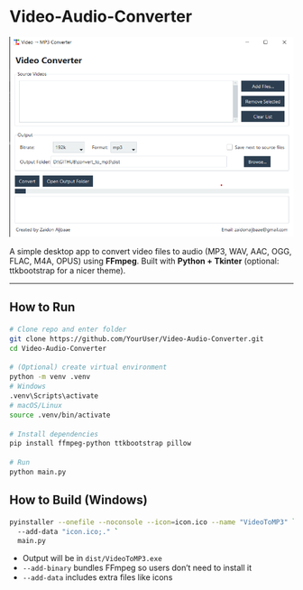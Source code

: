 # Video-Audio-Converter

![App Screenshot](application.png)

A simple desktop app to convert video files to audio (MP3, WAV, AAC, OGG, FLAC, M4A, OPUS) using **FFmpeg**.
Built with **Python + Tkinter** (optional: ttkbootstrap for a nicer theme).

---

## How to Run

```bash
# Clone repo and enter folder
git clone https://github.com/YourUser/Video-Audio-Converter.git
cd Video-Audio-Converter

# (Optional) create virtual environment
python -m venv .venv
# Windows
.venv\Scripts\activate
# macOS/Linux
source .venv/bin/activate

# Install dependencies
pip install ffmpeg-python ttkbootstrap pillow

# Run
python main.py
```

## How to Build (Windows)

```bash
pyinstaller --onefile --noconsole --icon=icon.ico --name "VideoToMP3" `  --add-binary ".\ffmpeg\bin\ffmpeg.exe;ffmpeg\bin"`
  --add-data "icon.ico;." `
  main.py
```

* Output will be in `dist/VideoToMP3.exe`
* `--add-binary` bundles FFmpeg so users don’t need to install it
* `--add-data` includes extra files like icons
